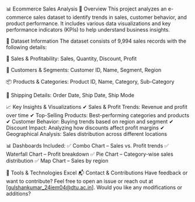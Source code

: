 📊 Ecommerce Sales Analysis
📌 Overview
This project analyzes an e-commerce sales dataset to identify trends in sales, customer behavior, and product performance. It includes various data visualizations and key performance indicators (KPIs) to help understand business insights.

📂 Dataset Information
The dataset consists of 9,994 sales records with the following details:

🛒 Sales & Profitability: Sales, Quantity, Discount, Profit

👥 Customers & Segments: Customer ID, Name, Segment, Region

📦 Products & Categories: Product ID, Name, Category, Sub-Category

🚚 Shipping Details: Order Date, Ship Date, Ship Mode

📈 Key Insights & Visualizations
✔ Sales & Profit Trends: Revenue and profit over time
✔ Top-Selling Products: Best-performing categories and products
✔ Customer Behavior: Buying trends based on region and segment
✔ Discount Impact: Analyzing how discounts affect profit margins
✔ Geographical Analysis: Sales distribution across different locations

📊 Dashboards Included:
✅ Combo Chart – Sales vs. Profit trends
✅ Waterfall Chart – Profit breakdown
✅ Pie Chart – Category-wise sales distribution
✅ Map Chart – Sales by region

🔧 Tools & Technologies
      Excel 
📬 Contact & Contributions
Have feedback or want to contribute? Feel free to open an issue or reach out at [gulshankumar_24iem04@dtu.ac.in].
Would you like any modifications or additions?
